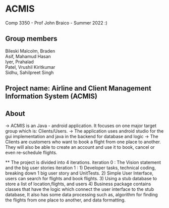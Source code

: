 # ACMIS

Comp 3350 - Prof John Braico - Summer 2022 :)

Group members
-------------
Bileski Malcolm, Braden  
Asif, Mahamud Hasan  
Iyer, Prahalad  
Patel, Vrushil Kiritkumar  
Sidhu, Sahilpreet Singh  

Project name: Airline and Client Management Information System (ACMIS)
----------------------------------------------------------------------

About
-----
-> ACMIS is an Java - android application. It focuses on one major target group which is: Clients/Users.
-> The application uses android studio for the gui implementation and java in the backend for database and logic
-> The Clients are customers who want to book a flight from one place to another. 
   They will also be able to create an account and use it to book, cancel or even re-schedule flights.


** The project is divided into 4 iterations.
iteration 0 : The Vision statement and the big user stories
iteration 1 : 1) Developer tasks, technical coding, breaking down 1 big user story and UnitTests.
              2) Simple User Interface, users can search for flights and book flights.
              3) Using a stub database to store a list of location,flights, and users
              4) Business package contains classes that have the logic which connect the user interface to the stub database, It
                 also has some data processing such as, algorithm for finding the flights from one place to another, and data formatting.
